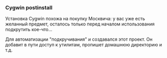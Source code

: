 ### Cygwin postinstall

Установка Cygwin похожа на покупку Москвича: у вас уже есть желанный
предмет, осталось только перед началом использования подкрутить
кое-что...

Для автоматизации "подкручивания" и создавался этот проект.
Он добавит в пути доступ к утилитам, пропишет домашнюю директорию
и т.д.

